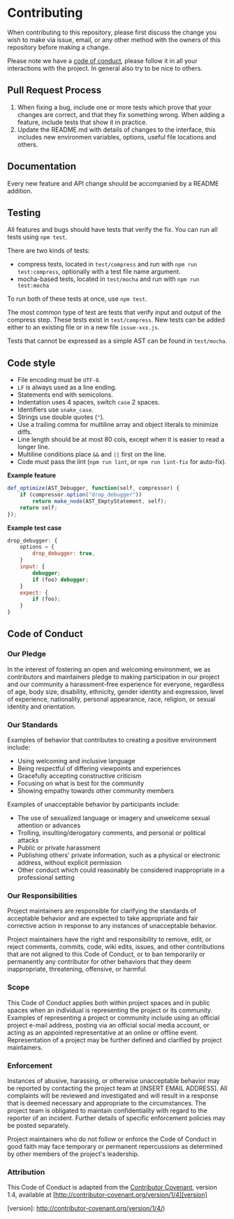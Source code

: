 # Contributing

When contributing to this repository, please first discuss the change you wish to make via issue,
email, or any other method with the owners of this repository before making a change.

Please note we have a [code of conduct](#code-of-conduct), please follow it in all your interactions
with the project. In general also try to be nice to others.

## Pull Request Process

1. When fixing a bug, include one or more tests which prove that your changes are correct, and
   that they fix something wrong. When adding a feature, include tests that show it in practice.
2. Update the README.md with details of changes to the interface, this includes new environmen
   variables, options, useful file locations and others.

## Documentation

Every new feature and API change should be accompanied by a README addition.

## Testing

All features and bugs should have tests that verify the fix. You can run all
tests using `npm test`.

There are two kinds of tests:

 * compress tests, located in `test/compress` and run with `npm run test:compress`, optionally with a test file name argument.
 * mocha-based tests, located in `test/mocha` and run with `npm run test:mocha`

To run both of these tests at once, use `npm test`.

The most common type of test are tests that verify input and output of the
compress step. These tests exist in `test/compress`. New tests can be added
either to an existing file or in a new file `issue-xxx.js`.

Tests that cannot be expressed as a simple AST can be found in `test/mocha`.

## Code style

- File encoding must be `UTF-8`.
- `LF` is always used as a line ending.
- Statements end with semicolons.
- Indentation uses 4 spaces, switch `case` 2 spaces.
- Identifiers use `snake_case`.
- Strings use double quotes (`"`).
- Use a trailing comma for multiline array and object literals to minimize diffs.
- Line length should be at most 80 cols, except when it is easier to read a
  longer line.
- Multiline conditions place `&&` and `||` first on the line.
- Code must pass the lint (`npm run lint`, or `npm run lint-fix` for auto-fix).

**Example feature**

```js
def_optimize(AST_Debugger, function(self, compressor) {
    if (compressor.option("drop_debugger"))
        return make_node(AST_EmptyStatement, self);
    return self;
});
```

**Example test case**

```js
drop_debugger: {
    options = {
        drop_debugger: true,
    }
    input: {
        debugger;
        if (foo) debugger;
    }
    expect: {
        if (foo);
    }
}
```

## Code of Conduct

### Our Pledge

In the interest of fostering an open and welcoming environment, we as
contributors and maintainers pledge to making participation in our project and
our community a harassment-free experience for everyone, regardless of age, body
size, disability, ethnicity, gender identity and expression, level of experience,
nationality, personal appearance, race, religion, or sexual identity and
orientation.

### Our Standards

Examples of behavior that contributes to creating a positive environment
include:

* Using welcoming and inclusive language
* Being respectful of differing viewpoints and experiences
* Gracefully accepting constructive criticism
* Focusing on what is best for the community
* Showing empathy towards other community members

Examples of unacceptable behavior by participants include:

* The use of sexualized language or imagery and unwelcome sexual attention or
advances
* Trolling, insulting/derogatory comments, and personal or political attacks
* Public or private harassment
* Publishing others' private information, such as a physical or electronic
  address, without explicit permission
* Other conduct which could reasonably be considered inappropriate in a
  professional setting

### Our Responsibilities

Project maintainers are responsible for clarifying the standards of acceptable
behavior and are expected to take appropriate and fair corrective action in
response to any instances of unacceptable behavior.

Project maintainers have the right and responsibility to remove, edit, or
reject comments, commits, code, wiki edits, issues, and other contributions
that are not aligned to this Code of Conduct, or to ban temporarily or
permanently any contributor for other behaviors that they deem inappropriate,
threatening, offensive, or harmful.

### Scope

This Code of Conduct applies both within project spaces and in public spaces
when an individual is representing the project or its community. Examples of
representing a project or community include using an official project e-mail
address, posting via an official social media account, or acting as an appointed
representative at an online or offline event. Representation of a project may be
further defined and clarified by project maintainers.

### Enforcement

Instances of abusive, harassing, or otherwise unacceptable behavior may be
reported by contacting the project team at [INSERT EMAIL ADDRESS]. All
complaints will be reviewed and investigated and will result in a response that
is deemed necessary and appropriate to the circumstances. The project team is
obligated to maintain confidentiality with regard to the reporter of an incident.
Further details of specific enforcement policies may be posted separately.

Project maintainers who do not follow or enforce the Code of Conduct in good
faith may face temporary or permanent repercussions as determined by other
members of the project's leadership.

### Attribution

This Code of Conduct is adapted from the [Contributor Covenant][homepage], version 1.4,
available at [http://contributor-covenant.org/version/1/4][version]

[homepage]: http://contributor-covenant.org
[version]: http://contributor-covenant.org/version/1/4/)
